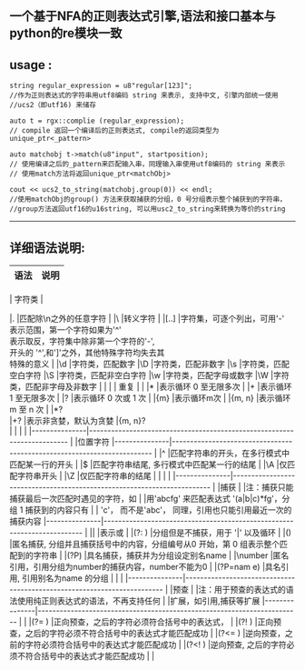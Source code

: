 
 一个基于NFA的正则表达式引擎,语法和接口基本与python的re模块一致  
---

   usage :
--- 

    string regular_expression = u8"regular[123]";  
    //作为正则表达式的字符串用utf8编码 string 来表示, 支持中文, 引擎内部统一使用
    //ucs2（即utf16) 来储存

    auto t = rgx::complie (regular_expression);
    // compile 返回一个编译后的正则表达式, compile的返回类型为 unique_ptr<_pattern>
   
    auto matchobj t->match(u8"input", startposition);
    // 使用编译之后的_pattern来匹配输入串，同理输入串使用utf8编码的 string 来表示
    // 使用match方法将返回unique_ptr<matchObj>

    cout << ucs2_to_string(matchobj.group(0)) << endl;
    //使用matchObj的group() 方法来获取捕获的分组，0 号分组表示整个捕获到的字符串，
    //group方法返回utf16的u16string, 可以用usc2_to_string来转换为等价的string
---






详细语法说明: 
---

|语法           |  说明                                               |              
| ------------- |:---------------------------------------------------:|

|
                 字符类
                                                                      |

|.              |匹配除\n之外的任意字符                               | 
|\              |转义字符                                             | 
|[..]           |字符集，可逐个列出，可用'-'                          
                 表示范围，第一个字符如果为'^'                         
                 表示取反，字符集中除非第一个字符的'-',                      
                 开头的 '^',和']'之外，其他特殊字符均失去其           
                 特殊的意义                                           |
|\d             |字符类，匹配数字
|\D             |字符类，匹配非数字
|\s             |字符类，匹配空白字符
|\S             |字符类，匹配非空白字符
|\w             |字符类，匹配字母或数字
|\W             |字符类，匹配非字母及非数字
|
|
|
|
               重复 
|                                        |
|*              |表示循环 0 至无限多次
|
|+              |表示循环 1 至无限多次
|
|?              |表示循环 0 次或 1 次
|
|{m}            |表示循环m次
|
|{m, n}         |表示循环 m 至 n 次
|
|*?  
|+?             |表示非贪婪，默认为贪婪
|{m, n}?    
|
|
|
|
|---------------|------------------------------------------------------------------------
|               |位置字符 
|---------------|------------------------------------------------------------------------
|
|^              |匹配字符串的开头，在多行模式中匹配某一行的开头
|
|$              |匹配字符串结尾, 多行模式中匹配某一行的结尾
|
|\A             |仅匹配字符串开头
|
|\Z             |仅匹配字符串的结尾
|
|
|
|
|---------------|------------------------------------------------------------------------
|               |捕获
|               |注：捕获只能捕获最后一次匹配时遇见的字符，如
|               |用'abcfg' 来匹配表达式 '(a|b|c)*fg'，分组 1 捕获到的内容只有
|               | 'c'， 而不是'abc'， 同理，引用也只能引用最近一次的捕获内容
|---------------|------------------------------------------------------------------------
|
||              |表示或
|
|(?: )          |分组但是不捕获，用于 '|' 以及循环
|
|()             |匿名捕获, 分组并且捕获括号中的内容，分组编号从0 开始，第 0 组表示整个匹配到的字符串
|
|(?P<nam    e>) |具名捕获，捕获并为分组设定别名name
|
|\number        |匿名引用，引用分组为number的捕获内容，number不能为0
|
|(?P=nam    e)  |具名引用, 引用别名为name 的分组
|
|
|
|---------------|------------------------------------------------------------------------
|               |预查
|               |注：用于预查的表达式的语法使用纯正则表达式的语法，不再支持任何 
|               |扩展，如引用,捕获等扩展
|---------------|------------------------------------------------------------------------
|
|
|(?= )          |正向预查，之后的字符必须符合括号中的表达式，
|
|(?! )          |正向预查，之后的字符必须不符合括号中的表达式才能匹配成功
|
|(?<= )         |逆向预查，之前的字符必须符合括号中的表达式才能匹配成功
|
|(?<! )         |逆向预查, 之后的字符必须不符合括号中的表达式才能匹配成功
|
|
